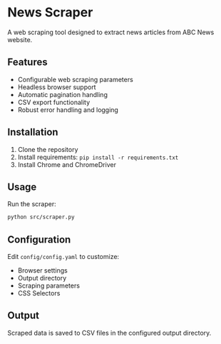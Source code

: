 # News Scraper

A web scraping tool designed to extract news articles from ABC News website.

## Features

- Configurable web scraping parameters
- Headless browser support
- Automatic pagination handling
- CSV export functionality
- Robust error handling and logging

## Installation

1. Clone the repository
2. Install requirements: `pip install -r requirements.txt`
3. Install Chrome and ChromeDriver

## Usage

Run the scraper:
```bash
python src/scraper.py
```

## Configuration

Edit `config/config.yaml` to customize:
- Browser settings
- Output directory
- Scraping parameters
- CSS Selectors

## Output

Scraped data is saved to CSV files in the configured output directory.